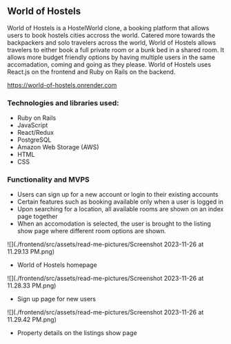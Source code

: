 ## World of Hostels

World of Hostels is a HostelWorld clone, a booking platform that allows users to book hostels cities accross the world. Catered more towards the backpackers and solo travelers across the world, World of Hostels allows travelers to either book a full private room or a bunk bed in a shared room. It allows more budget friendly options by having multiple users in the same accomadation, coming and going as they please. World of Hostels uses React.js on the frontend and Ruby on Rails on the backend.

https://world-of-hostels.onrender.com

### Technologies and libraries used:

- Ruby on Rails
- JavaScript
- React/Redux
- PostgreSQL
- Amazon Web Storage (AWS)
- HTML
- CSS


### Functionality and MVPS
- Users can sign up for a new account or login to their existing accounts
- Certain features such as booking available only when a user is logged in
- Upon searching for a location, all available rooms are shown on an index page together
- When an accomodation is selected, the user is brought to the listing show page where different room options are shown.

![](./frontend/src/assets/read-me-pictures/Screenshot 2023-11-26 at 11.29.13 PM.png)
- World of Hostels homepage

![](./frontend/src/assets/read-me-pictures/Screenshot 2023-11-26 at 11.28.33 PM.png)
- Sign up page for new users

![](./frontend/src/assets/read-me-pictures/Screenshot 2023-11-26 at 11.29.42 PM.png)
- Property details on the listings show page

